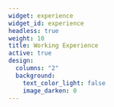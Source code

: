 ```yaml
---
widget: experience
widget_id: experience
headless: true
weight: 10
title: Working Experience
active: true
design:
  columns: "2"
  background:
    text_color_light: false
    image_darken: 0
---
```

